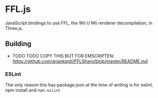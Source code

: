 # FFL.js
JavaScript bindings to use FFL, the Wii U Mii renderer decompilation, in Three.js.

## Building
* TODO TODO COPY THIS BUT FOR EMSCRIPTEN: https://github.com/ariankordi/FFLSharp/blob/master/README.md

### ESLint
The only reason this has package.json at the time of writing is for eslint, npm install and run: `eslint`
